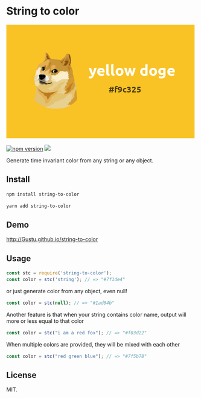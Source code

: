 # String to color

![Alt text](/assets/img.png?raw=true "Sample")

[![npm version](https://badge.fury.io/js/string-to-color.svg)](https://badge.fury.io/js/string-to-color) ![](https://img.shields.io/npm/dm/string-to-color.svg)

Generate time invariant color from any string or any object.

## Install

```bash
npm install string-to-color
```
```bash
yarn add string-to-color
```

## Demo

http://Gustu.github.io/string-to-color

## Usage

```js
const stc = require('string-to-color');
const color = stc('string'); // => "#7f1de4"
```


or just generate color from any object, even null!

```js
const color = stc(null); // => "#1ad64b"
```

Another feature is that when your string contains color name, output will more or less equal to that color

```js
const color = stc("i am a red fox"); // => "#f03d22"
```

When multiple colors are provided, they will be mixed with each other

```js
const color = stc("red green blue"); // => "#7f5b78"
```

## License

MIT.
